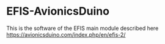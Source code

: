 # EFIS-AvionicsDuino
This is the software of the EFIS main module described here https://avionicsduino.com/index.php/en/efis-2/
